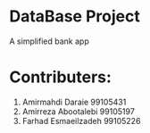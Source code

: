 # DataBase Project
A simplified bank app

# Contributers:
1. Amirmahdi Daraie 99105431
2. Amirreza Abootalebi 99105197
3. Farhad Esmaeilzadeh 99105226

